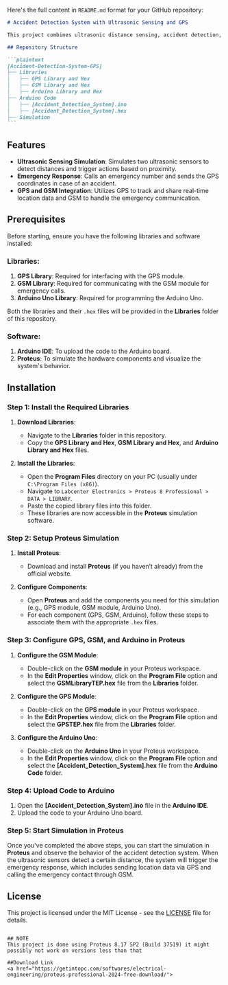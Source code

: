 Here's the full content in `README.md` format for your GitHub repository:

````markdown
# Accident Detection System with Ultrasonic Sensing and GPS

This project combines ultrasonic distance sensing, accident detection, and emergency response features using GPS and GSM modules. The system is designed to detect accidents through simulated ultrasonic sensors, send real-time location data via GPS, and initiate an emergency response through GSM calls and messages.

## Repository Structure

```plaintext
[Accident-Detection-System-GPS]
├── Libraries
│   ├── GPS Library and Hex
│   ├── GSM Library and Hex
│   ├── Arduino Library and Hex
├── Arduino Code
│   ├── [Accident_Detection_System].ino
│   ├── [Accident_Detection_System].hex
├── Simulation
```
````

## Features

- **Ultrasonic Sensing Simulation**: Simulates two ultrasonic sensors to detect distances and trigger actions based on proximity.
- **Emergency Response**: Calls an emergency number and sends the GPS coordinates in case of an accident.
- **GPS and GSM Integration**: Utilizes GPS to track and share real-time location data and GSM to handle the emergency communication.

## Prerequisites

Before starting, ensure you have the following libraries and software installed:

### Libraries:

1. **GPS Library**: Required for interfacing with the GPS module.
2. **GSM Library**: Required for communicating with the GSM module for emergency calls.
3. **Arduino Uno Library**: Required for programming the Arduino Uno.

Both the libraries and their `.hex` files will be provided in the **Libraries** folder of this repository.

### Software:

1. **Arduino IDE**: To upload the code to the Arduino board.
2. **Proteus**: To simulate the hardware components and visualize the system's behavior.

## Installation

### Step 1: Install the Required Libraries

1. **Download Libraries**:

   - Navigate to the **Libraries** folder in this repository.
   - Copy the **GPS Library and Hex**, **GSM Library and Hex**, and **Arduino Library and Hex** files.

2. **Install the Libraries**:
   - Open the **Program Files** directory on your PC (usually under `C:\Program Files (x86)`).
   - Navigate to `Labcenter Electronics > Proteus 8 Professional > DATA > LIBRARY`.
   - Paste the copied library files into this folder.
   - These libraries are now accessible in the **Proteus** simulation software.

### Step 2: Setup Proteus Simulation

1. **Install Proteus**:

   - Download and install **Proteus** (if you haven’t already) from the official website.

2. **Configure Components**:
   - Open **Proteus** and add the components you need for this simulation (e.g., GPS module, GSM module, Arduino Uno).
   - For each component (GPS, GSM, Arduino), follow these steps to associate them with the appropriate `.hex` files.

### Step 3: Configure GPS, GSM, and Arduino in Proteus

1. **Configure the GSM Module**:

   - Double-click on the **GSM module** in your Proteus workspace.
   - In the **Edit Properties** window, click on the **Program File** option and select the **GSMLibraryTEP.hex** file from the **Libraries** folder.

2. **Configure the GPS Module**:

   - Double-click on the **GPS module** in your Proteus workspace.
   - In the **Edit Properties** window, click on the **Program File** option and select the **GPSTEP.hex** file from the **Libraries** folder.

3. **Configure the Arduino Uno**:
   - Double-click on the **Arduino Uno** in your Proteus workspace.
   - In the **Edit Properties** window, click on the **Program File** option and select the **[Accident_Detection_System].hex** file from the **Arduino Code** folder.

### Step 4: Upload Code to Arduino

1. Open the **[Accident_Detection_System].ino** file in the **Arduino IDE**.
2. Upload the code to your Arduino Uno board.

### Step 5: Start Simulation in Proteus

Once you've completed the above steps, you can start the simulation in **Proteus** and observe the behavior of the accident detection system. When the ultrasonic sensors detect a certain distance, the system will trigger the emergency response, which includes sending location data via GPS and calling the emergency contact through GSM.

## License

This project is licensed under the MIT License - see the [LICENSE](LICENSE) file for details.

```

## NOTE
This project is done using Proteus 8.17 SP2 (Build 37519) it might possibly not work on versions less than that

##Download Link
<a href="https://getintopc.com/softwares/electrical-engineering/proteus-professional-2024-free-download/">

```
